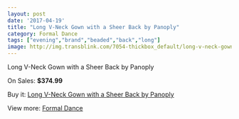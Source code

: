 ```yaml
---
layout: post
date: '2017-04-19'
title: "Long V-Neck Gown with a Sheer Back by Panoply"
category: Formal Dance
tags: ["evening","brand","beaded","back","long"]
image: http://img.transblink.com/7054-thickbox_default/long-v-neck-gown-with-a-sheer-back-by-panoply.jpg
---
```

Long V-Neck Gown with a Sheer Back by Panoply

On Sales: **$374.99**
<a href="https://www.transblink.com/en/formal-dance/2282-long-v-neck-gown-with-a-sheer-back-by-panoply.html"><amp-img layout="responsive" width="600" height="600" src="//img.transblink.com/7054-thickbox_default/long-v-neck-gown-with-a-sheer-back-by-panoply.jpg" alt="Long V-Neck Gown with a Sheer Back by Panoply 0" /></a>
<a href="https://www.transblink.com/en/formal-dance/2282-long-v-neck-gown-with-a-sheer-back-by-panoply.html"><amp-img layout="responsive" width="600" height="600" src="//img.transblink.com/7057-thickbox_default/long-v-neck-gown-with-a-sheer-back-by-panoply.jpg" alt="Long V-Neck Gown with a Sheer Back by Panoply 1" /></a>
<a href="https://www.transblink.com/en/formal-dance/2282-long-v-neck-gown-with-a-sheer-back-by-panoply.html"><amp-img layout="responsive" width="600" height="600" src="//img.transblink.com/7056-thickbox_default/long-v-neck-gown-with-a-sheer-back-by-panoply.jpg" alt="Long V-Neck Gown with a Sheer Back by Panoply 2" /></a>
<a href="https://www.transblink.com/en/formal-dance/2282-long-v-neck-gown-with-a-sheer-back-by-panoply.html"><amp-img layout="responsive" width="600" height="600" src="//img.transblink.com/7055-thickbox_default/long-v-neck-gown-with-a-sheer-back-by-panoply.jpg" alt="Long V-Neck Gown with a Sheer Back by Panoply 3" /></a>

Buy it: [Long V-Neck Gown with a Sheer Back by Panoply](https://www.transblink.com/en/formal-dance/2282-long-v-neck-gown-with-a-sheer-back-by-panoply.html "Long V-Neck Gown with a Sheer Back by Panoply")

View more: [Formal Dance](https://www.transblink.com/en/6-formal-dance "Formal Dance")
